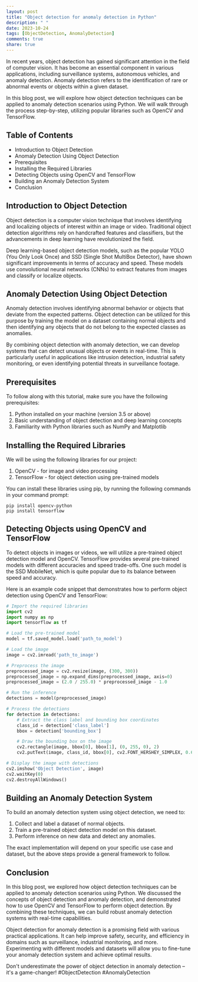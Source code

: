 ```yaml
---
layout: post
title: "Object detection for anomaly detection in Python"
description: " "
date: 2023-10-24
tags: [ObjectDetection, AnomalyDetection]
comments: true
share: true
---
```


In recent years, object detection has gained significant attention in the field of computer vision. It has become an essential component in various applications, including surveillance systems, autonomous vehicles, and anomaly detection. Anomaly detection refers to the identification of rare or abnormal events or objects within a given dataset.

In this blog post, we will explore how object detection techniques can be applied to anomaly detection scenarios using Python. We will walk through the process step-by-step, utilizing popular libraries such as OpenCV and TensorFlow.

## Table of Contents
- Introduction to Object Detection
- Anomaly Detection Using Object Detection
- Prerequisites
- Installing the Required Libraries
- Detecting Objects using OpenCV and TensorFlow
- Building an Anomaly Detection System
- Conclusion

## Introduction to Object Detection

Object detection is a computer vision technique that involves identifying and localizing objects of interest within an image or video. Traditional object detection algorithms rely on handcrafted features and classifiers, but the advancements in deep learning have revolutionized the field.

Deep learning-based object detection models, such as the popular YOLO (You Only Look Once) and SSD (Single Shot MultiBox Detector), have shown significant improvements in terms of accuracy and speed. These models use convolutional neural networks (CNNs) to extract features from images and classify or localize objects.

## Anomaly Detection Using Object Detection

Anomaly detection involves identifying abnormal behavior or objects that deviate from the expected patterns. Object detection can be utilized for this purpose by training the model on a dataset containing normal objects and then identifying any objects that do not belong to the expected classes as anomalies.

By combining object detection with anomaly detection, we can develop systems that can detect unusual objects or events in real-time. This is particularly useful in applications like intrusion detection, industrial safety monitoring, or even identifying potential threats in surveillance footage.

## Prerequisites

To follow along with this tutorial, make sure you have the following prerequisites:

1. Python installed on your machine (version 3.5 or above)
2. Basic understanding of object detection and deep learning concepts
3. Familiarity with Python libraries such as NumPy and Matplotlib

## Installing the Required Libraries

We will be using the following libraries for our project:

1. OpenCV - for image and video processing
2. TensorFlow - for object detection using pre-trained models

You can install these libraries using pip, by running the following commands in your command prompt:

```shell
pip install opencv-python
pip install tensorflow
```

## Detecting Objects using OpenCV and TensorFlow

To detect objects in images or videos, we will utilize a pre-trained object detection model and OpenCV. TensorFlow provides several pre-trained models with different accuracies and speed trade-offs. One such model is the SSD MobileNet, which is quite popular due to its balance between speed and accuracy.

Here is an example code snippet that demonstrates how to perform object detection using OpenCV and TensorFlow:

```python
# Import the required libraries
import cv2
import numpy as np
import tensorflow as tf

# Load the pre-trained model
model = tf.saved_model.load('path_to_model')

# Load the image
image = cv2.imread('path_to_image')

# Preprocess the image
preprocessed_image = cv2.resize(image, (300, 300))
preprocessed_image = np.expand_dims(preprocessed_image, axis=0)
preprocessed_image = (2.0 / 255.0) * preprocessed_image - 1.0

# Run the inference
detections = model(preprocessed_image)

# Process the detections
for detection in detections:
    # Extract the class label and bounding box coordinates
    class_id = detection['class_label']
    bbox = detection['bounding_box']

    # Draw the bounding box on the image
    cv2.rectangle(image, bbox[0], bbox[1], (0, 255, 0), 2)
    cv2.putText(image, class_id, bbox[0], cv2.FONT_HERSHEY_SIMPLEX, 0.6, (0, 0, 255), 2)

# Display the image with detections
cv2.imshow('Object Detection', image)
cv2.waitKey(0)
cv2.destroyAllWindows()
```

## Building an Anomaly Detection System

To build an anomaly detection system using object detection, we need to:

1. Collect and label a dataset of normal objects.
2. Train a pre-trained object detection model on this dataset.
3. Perform inference on new data and detect any anomalies.

The exact implementation will depend on your specific use case and dataset, but the above steps provide a general framework to follow.

## Conclusion

In this blog post, we explored how object detection techniques can be applied to anomaly detection scenarios using Python. We discussed the concepts of object detection and anomaly detection, and demonstrated how to use OpenCV and TensorFlow to perform object detection. By combining these techniques, we can build robust anomaly detection systems with real-time capabilities.

Object detection for anomaly detection is a promising field with various practical applications. It can help improve safety, security, and efficiency in domains such as surveillance, industrial monitoring, and more. Experimenting with different models and datasets will allow you to fine-tune your anomaly detection system and achieve optimal results.

Don't underestimate the power of object detection in anomaly detection – it's a game-changer! #ObjectDetection #AnomalyDetection